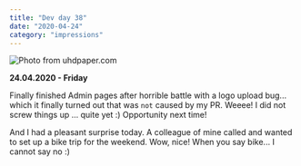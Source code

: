 ```yaml
---
title: "Dev day 38"
date: "2020-04-24"
category: "impressions"
---
```


<img src="https://i.imgur.com/PK3GEzk.jpg" alt="Photo from uhdpaper.com" />


**24.04.2020 - Friday**

Finally finished Admin pages after horrible battle with a logo upload bug... which it finally turned out that was `not` caused by my PR. Weeee! I did not screw things up ... quite yet :) Opportunity next time!

And I had a pleasant surprise today. A colleague of mine called and wanted to set up a bike trip for the weekend. Wow, nice! When you say bike... I  cannot say no :)

